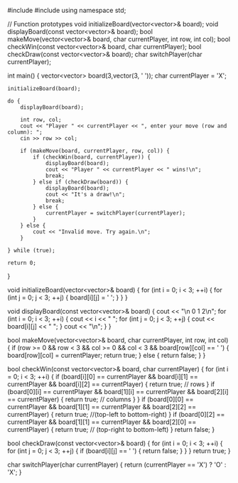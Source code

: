 #include <iostream>
#include <vector>
using namespace std;

// Function prototypes
void initializeBoard(vector<vector<char>>& board);
void displayBoard(const vector<vector<char>>& board);
bool makeMove(vector<vector<char>>& board, char currentPlayer, int row, int col);
bool checkWin(const vector<vector<char>>& board, char currentPlayer);
bool checkDraw(const vector<vector<char>>& board);
char switchPlayer(char currentPlayer);

int main() {
    vector<vector<char>> board(3,vector<char>(3, ' '));
    char currentPlayer = 'X';

    initializeBoard(board);

    do {
        displayBoard(board);

        int row, col;
        cout << "Player " << currentPlayer << ", enter your move (row and column): ";
        cin >> row >> col;

        if (makeMove(board, currentPlayer, row, col)) {
            if (checkWin(board, currentPlayer)) {
                displayBoard(board);
                cout << "Player " << currentPlayer << " wins!\n";
                break;
            } else if (checkDraw(board)) {
                displayBoard(board);
                cout << "It's a draw!\n";
                break;
            } else {
                currentPlayer = switchPlayer(currentPlayer);
            }
        } else {
            cout << "Invalid move. Try again.\n";
        }

    } while (true);

    return 0;
}

void initializeBoard(vector<vector<char>>& board) {
    for (int i = 0; i < 3; ++i) {
        for (int j = 0; j < 3; ++j) {
            board[i][j] = ' ';
        }
    }
}

void displayBoard(const vector<vector<char>>& board) {
    cout << "\n  0 1 2\n";
    for (int i = 0; i < 3; ++i) {
        cout << i << " ";
        for (int j = 0; j < 3; ++j) {
            cout << board[i][j] << " ";
        }
        cout << "\n";
    }
}

bool makeMove(vector<vector<char>>& board, char currentPlayer, int row, int col) {
    if (row >= 0 && row < 3 && col >= 0 && col < 3 && board[row][col] == ' ') {
        board[row][col] = currentPlayer;
        return true;
    } else {
        return false;
    }
}

bool checkWin(const vector<vector<char>>& board, char currentPlayer) {
    for (int i = 0; i < 3; ++i) {
        if (board[i][0] == currentPlayer && board[i][1] == currentPlayer && board[i][2] == currentPlayer) {
            return true; // rows
        }
        if (board[0][i] == currentPlayer && board[1][i] == currentPlayer && board[2][i] == currentPlayer) {
            return true; //  columns
        }
    }
    if (board[0][0] == currentPlayer && board[1][1] == currentPlayer && board[2][2] == currentPlayer) {
        return true; //(top-left to bottom-right)
    }
    if (board[0][2] == currentPlayer && board[1][1] == currentPlayer && board[2][0] == currentPlayer) {
        return true; // (top-right to bottom-left)
    }
    return false;
}

bool checkDraw(const vector<vector<char>>& board) {
    for (int i = 0; i < 3; ++i) {
        for (int j = 0; j < 3; ++j) {
            if (board[i][j] == ' ') {
                return false; 
            }
        }
    }
    return true; 
}

char switchPlayer(char currentPlayer) {
    return (currentPlayer == 'X') ? 'O' : 'X';
}
